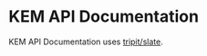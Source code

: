 KEM API Documentation
========

KEM API Documentation uses [tripit/slate](https://github.com/tripit/slate).